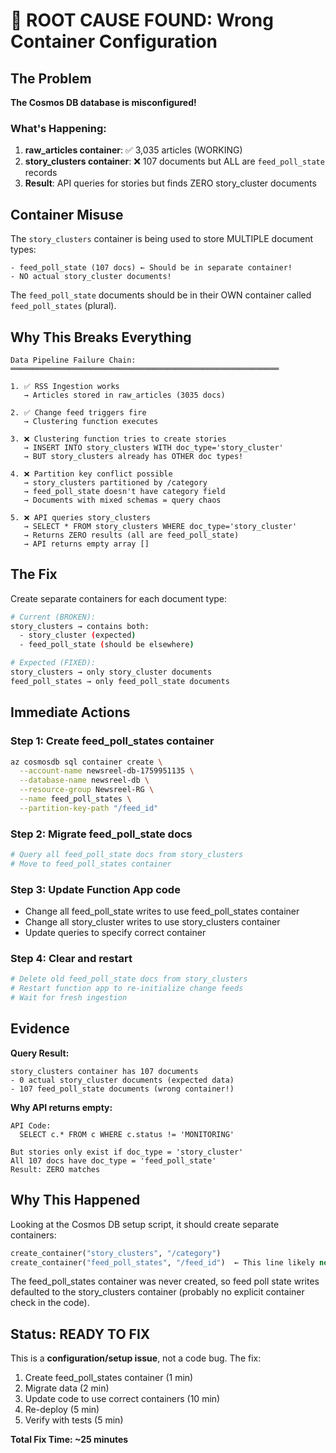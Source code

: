# 🔴 ROOT CAUSE FOUND: Wrong Container Configuration

## The Problem

**The Cosmos DB database is misconfigured!**

### What's Happening:

1. **raw_articles container**: ✅ 3,035 articles (WORKING)
2. **story_clusters container**: ❌ 107 documents but ALL are `feed_poll_state` records
3. **Result**: API queries for stories but finds ZERO story_cluster documents

## Container Misuse

The `story_clusters` container is being used to store MULTIPLE document types:
```
- feed_poll_state (107 docs) ← Should be in separate container!
- NO actual story_cluster documents!
```

The `feed_poll_state` documents should be in their OWN container called `feed_poll_states` (plural).

## Why This Breaks Everything

```
Data Pipeline Failure Chain:
════════════════════════════════════════════════════════════

1. ✅ RSS Ingestion works
   → Articles stored in raw_articles (3035 docs)

2. ✅ Change feed triggers fire
   → Clustering function executes

3. ❌ Clustering function tries to create stories
   → INSERT INTO story_clusters WITH doc_type='story_cluster'
   → BUT story_clusters already has OTHER doc types!

4. ❌ Partition key conflict possible
   → story_clusters partitioned by /category
   → feed_poll_state doesn't have category field
   → Documents with mixed schemas = query chaos

5. ❌ API queries story_clusters
   → SELECT * FROM story_clusters WHERE doc_type='story_cluster'
   → Returns ZERO results (all are feed_poll_state)
   → API returns empty array []
```

## The Fix

Create separate containers for each document type:

```bash
# Current (BROKEN):
story_clusters → contains both:
  - story_cluster (expected)
  - feed_poll_state (should be elsewhere)

# Expected (FIXED):
story_clusters → only story_cluster documents
feed_poll_states → only feed_poll_state documents
```

## Immediate Actions

### Step 1: Create feed_poll_states container
```bash
az cosmosdb sql container create \
  --account-name newsreel-db-1759951135 \
  --database-name newsreel-db \
  --resource-group Newsreel-RG \
  --name feed_poll_states \
  --partition-key-path "/feed_id"
```

### Step 2: Migrate feed_poll_state docs
```python
# Query all feed_poll_state docs from story_clusters
# Move to feed_poll_states container
```

### Step 3: Update Function App code
- Change all feed_poll_state writes to use feed_poll_states container
- Change all story_cluster writes to use story_clusters container
- Update queries to specify correct container

### Step 4: Clear and restart
```bash
# Delete old feed_poll_state docs from story_clusters
# Restart function app to re-initialize change feeds
# Wait for fresh ingestion
```

## Evidence

**Query Result:**
```
story_clusters container has 107 documents
- 0 actual story_cluster documents (expected data)
- 107 feed_poll_state documents (wrong container!)
```

**Why API returns empty:**
```
API Code:
  SELECT c.* FROM c WHERE c.status != 'MONITORING'  
  
But stories only exist if doc_type = 'story_cluster'
All 107 docs have doc_type = 'feed_poll_state'
Result: ZERO matches
```

## Why This Happened

Looking at the Cosmos DB setup script, it should create separate containers:
```python
create_container("story_clusters", "/category")
create_container("feed_poll_states", "/feed_id")  ← This line likely not executed!
```

The feed_poll_states container was never created, so feed poll state writes defaulted to the story_clusters container (probably no explicit container check in the code).

## Status: READY TO FIX

This is a **configuration/setup issue**, not a code bug. The fix:
1. Create feed_poll_states container (1 min)
2. Migrate data (2 min)
3. Update code to use correct containers (10 min)
4. Re-deploy (5 min)
5. Verify with tests (5 min)

**Total Fix Time: ~25 minutes**

